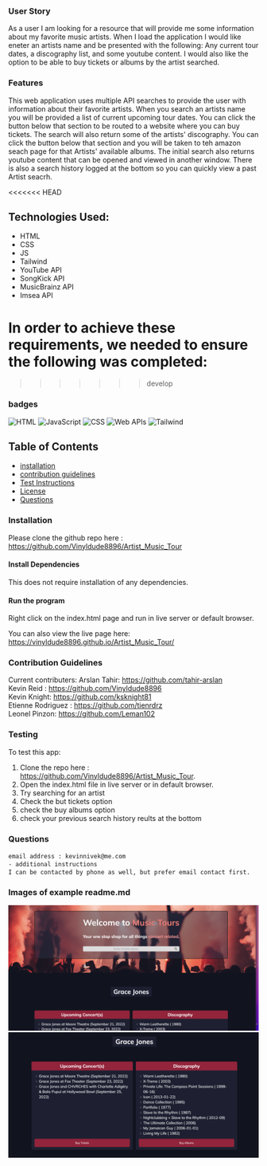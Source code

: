 ### User Story

As a user I am looking for a resource that will provide me some information about my favorite music artists. When I load the application I would like eneter an artists name and be presented with the following: Any current tour dates, a discography list, and some youtube content. 
I would also like the option to be able to buy tickets or albums by the artist searched.


### Features
This web application uses multiple API searches to provide the user with information about their favorite artists.
When you search an artists name you will be provided a list of current upcoming tour dates.
You can click the button below that section to be routed to a website where you can buy tickets.
The search will also return some of the artists' discography.
You can click the button below that section and you will be taken to teh amazon seach page for that Artists' available albums.
The initial search also returns youtube content that can be opened and viewed in another window.
There is also a search history logged at the bottom so you can quickly view a past Artist seacrh.

<<<<<<< HEAD
## Technologies Used:
- HTML
- CSS
- JS
- Tailwind
- YouTube API
- SongKick API
- MusicBrainz API
- Imsea API

In order to achieve these requirements, we needed to ensure the following was completed:
=======
>>>>>>> develop

### badges
![HTML](https://img.shields.io/badge/HTML-License-blue)
![JavaScript](https://img.shields.io/badge/JavaScript-License-yellowgreen)
![CSS](https://img.shields.io/badge/CSS-License-lightgrey)
![Web APIs](https://img.shields.io/badge/WebAPIs-License-lightblue)
![Tailwind](https://img.shields.io/badge/Tailwind-License-yellowgreen)

## Table of Contents

- [installation](#installation)
- [contribution guidelines](#contribution)
- [Test Instructions](#testing)
- [License](#license)
- [Questions](#questions)

### Installation
Please clone the github repo here :
https://github.com/Vinyldude8896/Artist_Music_Tour

#### Install Dependencies
This does not require installation of any dependencies.

#### Run the program
Right click on the index.html page and run in live server or default browser.

You can also view the live page here: <br />
https://vinyldude8896.github.io/Artist_Music_Tour/

### Contribution Guidelines
Current contributers:
Arslan Tahir: https://github.com/tahir-arslan <br />
Kevin Reid : https://github.com/Vinyldude8896 <br />
Kevin Knight: https://github.com/ksknight81 <br />
Etienne Rodriguez : https://github.com/tienrdrz <br />
Leonel Pinzon: https://github.com/Leman102 <br />


### Testing
To test this app:<br />
1. Clone the repo here : https://github.com/Vinyldude8896/Artist_Music_Tour. <br />
2. Open the index.html file in live server or in default browser. <br />
3. Try searching for an artist <br />
4. Check the but tickets option <br />
5. check the buy albums option <br />
6. check your previous search history reults at the bottom <br />

### Questions
    email address : kevinnivek@me.com
    - additional instructions 
    I can be contacted by phone as well, but prefer email contact first.

### Images of example readme.md

<img src="./assets/images/Artist_music_tours_1.jpg" alt="Getting started">
<img src="./assets/images/Artist_Music_Tours_2:jpg.png" alt="Getting started">
